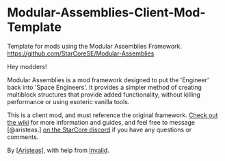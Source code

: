 # Modular-Assemblies-Client-Mod-Template
 Template for mods using the Modular Assemblies Framework. https://github.com/StarCoreSE/Modular-Assemblies

Hey modders!

Modular Assemblies is a mod framework designed to put the 'Engineer' back into 'Space Engineers'. It provides a simpler method of creating multiblock structures that provide added functionality, without killing performance or using esoteric vanilla tools.

This is a client mod, and must reference the original framework. [Check out the wiki](https://github.com/StarCoreSE/Modular-Assemblies/wiki) for more information and guides, and feel free to message [@aristeas.] [on the StarCore discord](https://discord.gg/starcore) if you have any questions or comments.

By [[Aristeas](https://github.com/Jnick-24)], with help from [Invalid](https://github.com/InvalidArgument3).  